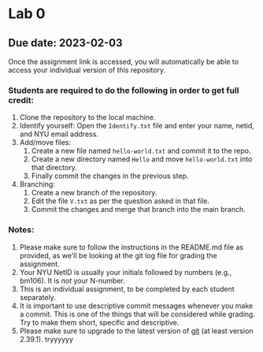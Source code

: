# Lab 0
## Due date: 2023-02-03

Once the assignment link is accessed, you will automatically be able to access your individual version of this repository.

### Students are required to do the following in order to get full credit:
1. Clone the repository to the local machine.
2. Identify yourself: Open the `Identify.txt` file and enter your name, netid, and NYU email address.
3. Add/move files:
    1. Create a new file named `hello-world.txt` and commit it to the repo.
    2. Create a new directory named `Hello` and move `hello-world.txt` into that directory. 
    3. Finally commit the changes in the previous step.
4. Branching:
    1. Create a new branch of the repository.
    2. Edit the file `V.txt` as per the question asked in that file.
    3. Commit the changes and merge that branch into the main branch.

### Notes:
1. Please make sure to follow the instructions in the README.md file as provided, as we'll be looking at the git log file for grading the assignment.
2. Your NYU NetID is usually your initials followed by numbers (e.g., bm106).  It is *not* your N-number.
3. This is an individual assignment, to be completed by each student separately.
4. It is important to use descriptive commit messages whenever you make a commit. This is one of the things that will be considered while grading. Try to make them short, specific and descriptive.
5. Please make sure to upgrade to the latest version of [git](https://git-scm.com/) (at least version 2.39.1).
tryyyyyy